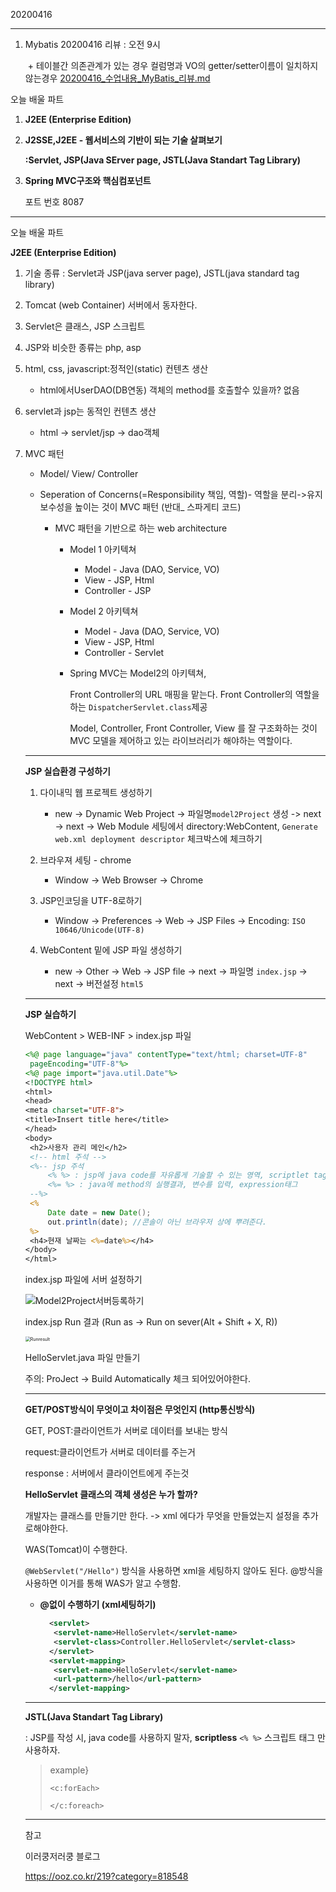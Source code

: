  20200416

---

1. Mybatis 20200416 리뷰 : 오전 9시

   ​	+ 테이블간 의존관계가 있는 경우 컬럼명과 VO의 getter/setter이름이 일치하지 않는경우   [20200416_수업내용_MyBatis_리뷰.md](https://github.com/SeolRoh/TIL/blob/master/Spring/20200416_수업내용_MyBatis_리뷰.md)

오늘 배울 파트

1. **J2EE (Enterprise Edition)**

2. **J2SSE,J2EE - 웹서비스의 기반이 되는 기술 살펴보기** 

   **:Servlet, JSP(Java SErver page, JSTL(Java Standart Tag Library)**

3. **Spring MVC구조와 핵심컴포넌트**

   포트 번호 8087

---

오늘 배울 파트

**J2EE (Enterprise Edition)**

1. 기술 종류 : Servlet과 JSP(java server page), JSTL(java standard tag library)

2. Tomcat (web Container) 서버에서 동자한다.

3. Servlet은 클래스, JSP 스크립트

4. JSP와 비슷한 종류는 php, asp

5. html, css, javascript:정적인(static) 컨텐츠 생산
   
   + html에서UserDAO(DB연동) 객체의 method를 호출할수 있을까? 없음
   
6. servlet과 jsp는 동적인 컨텐츠 생산
   
   + html -> servlet/jsp -> dao객체
   
7. MVC 패턴
   + Model/ View/ Controller

   + Seperation of Concerns(=Responsibility 책임, 역할)- 역할을 분리->유지보수성을 높이는 것이 MVC 패턴 (반대_ 스파게티 코드)

     + MVC 패턴을 기반으로 하는 web architecture

       + Model 1 아키텍쳐

         + Model - Java (DAO, Service, VO)
         + View - JSP, Html
         + Controller - JSP

       + Model 2 아키텍쳐

         + Model - Java (DAO, Service, VO)
         + View - JSP, Html
         + Controller - Servlet 

       + Spring MVC는 Model2의 아키텍쳐,

         Front Controller의 URL 매핑을 맡는다. Front Controller의 역할을 하는 `DispatcherServlet.class`제공

         Model, Controller, Front Controller, View 를 잘 구조화하는 것이 MVC 모델을 제어하고 있는 라이브러리가 해야하는 역할이다.

   ---

   **JSP 실습환경 구성하기**

   1. 다이내믹 웹 프로젝트 생성하기
      + new -> Dynamic Web Project -> 파일명`model2Project` 생성 -> next -> next -> Web Module 세팅에서 directory:WebContent, `Generate web.xml deployment descriptor` 체크박스에 체크하기

   2. 브라우져 세팅 - chrome
      + Window -> Web Browser -> Chrome
   3. JSP인코딩을 UTF-8로하기
      + Window -> Preferences -> Web -> JSP Files -> Encoding: `ISO 10646/Unicode(UTF-8)`
   4. WebContent 밑에 JSP 파일 생성하기
      + new -> Other -> Web -> JSP file -> next -> 파일명 `index.jsp` -> next -> 버전설정 `html5`

   ---

   **JSP 실습하기**

   WebContent > WEB-INF  > index.jsp 파일

   ```jsp
   <%@ page language="java" contentType="text/html; charset=UTF-8"
   	pageEncoding="UTF-8"%>
   <%@ page import="java.util.Date"%>
   <!DOCTYPE html>
   <html>
   <head>
   <meta charset="UTF-8">
   <title>Insert title here</title>
   </head>
   <body>
   	<h2>사용자 관리 메인</h2>
   	<!-- html 주석 -->
   	<%-- jsp 주석 
   		<% %> : jsp에 java code를 자유롭게 기술할 수 있는 영역, scriptlet tag
   		<%= %> : java에 method의 실행결과, 변수를 입력, expression태그 
   	--%>
   	<%
   		Date date = new Date();
   		out.println(date); //콘솔이 아닌 브라우저 상에 뿌려준다.	
   	%>
   	<h4>현재 날짜는 <%=date%></h4>
   </body>
   </html>
   ```

   

   index.jsp 파일에 서버 설정하기

   ![Model2Project서버등록하기](https://user-images.githubusercontent.com/34231229/79409793-c51f1200-7fd9-11ea-876c-3b7ef80550b3.jpg)

   

   index.jsp Run 결과 (Run as -> Run on sever(Alt + Shift + X, R))

   <img src="https://user-images.githubusercontent.com/34231229/79410136-8dfd3080-7fda-11ea-8949-5da23b9fb346.jpg" alt="Runresult" style="zoom:50%;" />

   

   HelloServlet.java 파일 만들기

   주의: ProJect -> Build Automatically 체크 되어있어야한다.

   ---

   **GET/POST방식이 무엇이고 차이점은 무엇인지 (http통신방식)**

   GET, POST:클라이언트가 서버로 데이터를 보내는 방식

   

   request:클라이언트가 서버로 데이터를 주는거

   response : 서버에서 클라이언트에게 주는것

   

   **HelloServlet 클래스의 객체 생성은 누가 할까?**

   개발자는 클래스를 만들기만 한다.  -> xml 에다가 무엇을 만들었는지 설정을 추가로해야한다.

   WAS(Tomcat)이 수행한다.

   `@WebServlet("/Hello")` 방식을 사용하면 xml을 세팅하지 않아도 된다. @방식을 사용하면 이거를 통해 WAS가 알고 수행함.

   + **@없이 수행하기 (xml세팅하기)**

     ```xml
       <servlet>
       	<servlet-name>HelloServlet</servlet-name>
       	<servlet-class>Controller.HelloServlet</servlet-class>
       </servlet>
       <servlet-mapping>
       	<servlet-name>HelloServlet</servlet-name>
       	<url-pattern>/hello</url-pattern>
       </servlet-mapping>
     ```

   ---

   **JSTL(Java Standart Tag Library)**

   : JSP를 작성 시, java code를 사용하지 말자, **scriptless** `<% %>` 스크립트 태그 만 사용하자.

   > example}
   >
   > `<c:forEach>`
   >
   > `</c:foreach>`

   

   ---

   참고

   이러쿵저러쿵 블로그

   https://ooz.co.kr/219?category=818548